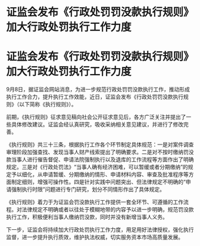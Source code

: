 # 证监会发布《行政处罚罚没款执行规则》 加大行政处罚执行工作力度

# 证监会发布《行政处罚罚没款执行规则》 加大行政处罚执行工作力度

9月8日，据证监会网站消息，为进一步规范行政处罚罚没款执行工作，推动形成执行工作合力，提升执行工作效能，近日，证监会发布《行政处罚罚没款执行规则》（以下简称《执行规则》）。

前期，《执行规则》征求意见稿向社会公开征求意见后，各方广泛关注并提出了一些具体修改建议。证监会经认真研究，吸收采纳相关意见建议，并进行了修改完善。

《执行规则》共三十三条，根据执行工作各个环节制定具体规范：一是对案件调查审理阶段加强查找、发现当事人财产线索提出了明确要求。二是对不按时缴纳罚没款当事人进行催告督促、申请法院强制执行以及退库的工作流程等方面作出了明确规定。三是对《行政处罚法》“当事人确有经济困难，可以暂缓或者分期缴纳”的规定予以细化，从申请暂缓、分期缴纳的情形、申请材料内容、审查及批准程序等方面制定细则，增强可操作性。四是针对实践中问题突出、但法律规定不明确的“申请强制执行时限”问题进行专门研究，划分不同情形作出了具体规定。

《执行规则》着力于为证监会罚没款执行工作提供一套全环节、可遵循的工作流程。对法律规定不明确或者以往处于模糊地带的内容予以进一步明确，规范罚没款执行工作，积极便利当事人缴纳罚没款，同时并没有新增当事人义务。

下一步，证监会将持续加大行政处罚执行工作力度，用足用好法律授权，强化执行监督，进一步提升执行质效，维护执法权威，切实服务资本市场高质量发展。

